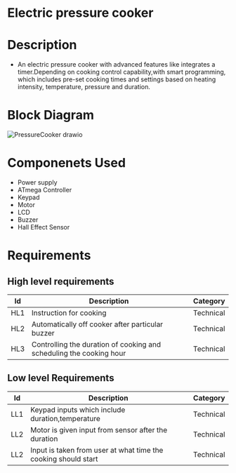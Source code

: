 
# Electric pressure cooker
# Description 
* An electric pressure cooker with advanced features like integrates a timer.Depending on cooking control capability,with smart programming, which
includes pre-set cooking times and settings based on heating intensity, temperature, pressure and duration.

# Block Diagram
![PressureCooker drawio](https://user-images.githubusercontent.com/46956641/154857368-41b5291c-adef-4f66-b62e-99390bf4935c.png)

# Componenets Used
* Power supply
* ATmega Controller
* Keypad
* Motor
* LCD
* Buzzer
* Hall Effect Sensor
# Requirements
## High level requirements
| Id | Description | Category | 
|----|-------------|---------|
|HL1|Instruction for cooking|Technical|
|HL2|Automatically off cooker after particular buzzer | Technical|
|HL3|Controlling the duration of cooking and scheduling the cooking hour |Technical|

## Low level Requirements
| Id | Description | Category |
|----|-------------|---------|
|LL1|Keypad inputs which include duration,temperature|Technical|
|LL2|Motor is given input from sensor after the duration|Technical|
|LL2|Input is taken from user at what time the cooking should start|Technical|
